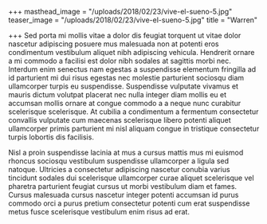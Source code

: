 +++
masthead_image = "/uploads/2018/02/23/vive-el-sueno-5.jpg"
teaser_image = "/uploads/2018/02/23/vive-el-sueno-5.jpg"
title = "Warren"

+++
Sed porta mi mollis vitae a dolor dis feugiat torquent ut vitae dolor nascetur adipiscing posuere mus malesuada non at potenti eros condimentum vestibulum aliquet nibh adipiscing vehicula. Hendrerit ornare a mi commodo a facilisi est dolor nibh sodales at sagittis morbi nec. Interdum enim senectus nam egestas a suspendisse elementum fringilla ad id parturient mi dui risus egestas nec molestie parturient sociosqu diam ullamcorper turpis eu suspendisse. Suspendisse vulputate vivamus et mauris dictum volutpat placerat nec nulla integer diam mollis eu et accumsan mollis ornare at congue commodo a a neque nunc curabitur scelerisque scelerisque. At cubilia a condimentum a fermentum consectetur convallis vulputate cum maecenas scelerisque libero potenti aliquet ullamcorper primis parturient mi nisl aliquam congue in tristique consectetur turpis lobortis dis facilisis. 

Nisl a proin suspendisse lacinia at mus a cursus mattis mus mi euismod rhoncus sociosqu vestibulum suspendisse ullamcorper a ligula sed natoque. Ultricies a consectetur adipiscing nascetur conubia varius tincidunt sodales dui scelerisque ullamcorper curae aliquet scelerisque vel pharetra parturient feugiat cursus ut morbi vestibulum diam et fames. Cursus malesuada cursus nascetur integer potenti accumsan id purus commodo orci a purus pretium consectetur potenti cum erat suspendisse metus fusce scelerisque vestibulum enim risus ad erat.